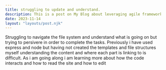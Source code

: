 ```yaml
---
title: struggling to update and understand.
description: This is a post on My Blog about leveraging agile frameworks.
date: 2023-11-14
layout: "layouts/post.njk"
---
```

Struggling to navigate the file system and understand what is going on but trying to persivere in order to complete the tasks. Previously i have used express and node but having not created the templates and file structures myself understanding the content and where each part is linking to is difficult. As i am going along i am learning more about how the code interacts and how to read the site and how to edit
